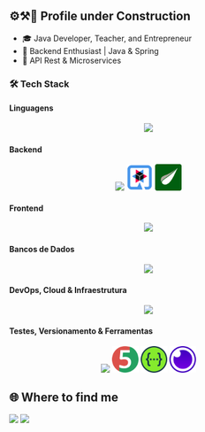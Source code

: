 ## ⚙️⚒️🔭 Profile under Construction

- 🎓 Java Developer, Teacher, and Entrepreneur
- 🍵 Backend Enthusiast | Java & Spring
- 🏹 API Rest & Microservices

### 🛠️ Tech Stack

#### Linguagens
<div align="center">
  <img src="https://skillicons.dev/icons?i=java,python" />
</div>

#### Backend
<div align="center">
<img src="https://skillicons.dev/icons?i=spring,hibernate,maven,kafka" />
<img src="https://raw.githubusercontent.com/devicons/devicon/master/icons/quarkus/quarkus-original.svg" alt="Quarkus" height="48" />
<img src="https://raw.githubusercontent.com/devicons/devicon/master/icons/thymeleaf/thymeleaf-original.svg" alt="Thymeleaf" height="48" />
</div>

#### Frontend
<div align="center">
  <img src="https://skillicons.dev/icons?i=angular,html,css" />
</div>

#### Bancos de Dados
<div align="center">
  <img src="https://skillicons.dev/icons?i=mysql,postgresql" />
</div>

#### DevOps, Cloud & Infraestrutura
<div align="center">
  <img src="https://skillicons.dev/icons?i=docker,kubernetes,aws,ubuntu" />
</div>

#### Testes, Versionamento & Ferramentas
<div align="center">
<img src="https://skillicons.dev/icons?i=postman,git,github,idea" />
<img src="https://raw.githubusercontent.com/devicons/devicon/master/icons/junit/junit-original.svg" alt="JUnit" height="48" />
<img src="https://raw.githubusercontent.com/devicons/devicon/master/icons/swagger/swagger-original.svg" alt="Swagger" height="48" />
<img src="https://raw.githubusercontent.com/devicons/devicon/master/icons/insomnia/insomnia-original.svg" alt="Insomnia" height="48" />
</div>

 ## 🌐 Where to find me
<div>
 <a href="https://discord.com/channels/@me/1031649002757824533" target="_blank"><img src="https://img.shields.io/badge/Discord-7289DA?style=for-the-badge&logo=discord&logoColor=white" target="_blank"></a>
  <a href="https://www.linkedin.com/in/vpelizzari/" target="_blank"><img src="https://img.shields.io/badge/-LinkedIn-%230077B5?style=for-the-badge&logo=linkedin&logoColor=white" target="_blank"></a>
</div>

